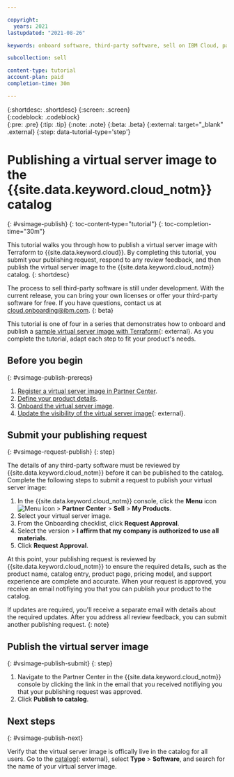 ```yaml
---

copyright:
  years: 2021
lastupdated: "2021-08-26"

keywords: onboard software, third-party software, sell on IBM Cloud, partner center, virtual server image, virtual machine image, image, vm, vsi, publish, Terraform, tutorial, sample

subcollection: sell

content-type: tutorial
account-plan: paid
completion-time: 30m 

---
```


{:shortdesc: .shortdesc}
{:screen: .screen}  
{:codeblock: .codeblock}  
{:pre: .pre}
{:tip: .tip}
{:note: .note}
{:beta: .beta}
{:external: target="_blank" .external}
{:step: data-tutorial-type='step'} 


# Publishing a virtual server image to the {{site.data.keyword.cloud_notm}} catalog
{: #vsimage-publish}
{: toc-content-type="tutorial"} 
{: toc-completion-time="30m"} 

This tutorial walks you through how to publish a virtual server image with Terraform to {{site.data.keyword.cloud}}. By completing this tutorial, you submit your publishing request, respond to any review feedback, and then publish the virtual server image to the {{site.data.keyword.cloud_notm}} catalog.
{: shortdesc}

The process to sell third-party software is still under development. With the current release, you can bring your own licenses or offer your third-party software for free. If you have questions, contact us at cloud.onboarding@ibm.com.
{: beta}

This tutorial is one of four in a series that demonstrates how to onboard and publish a [sample virtual server image with Terraform](https://github.com/IBM-Cloud/isv-vsi-product-deploy-sample/tree/v1.0){: external}. As you complete the tutorial, adapt each step to fit your product's needs.

## Before you begin
{: #vsimage-publish-prereqs}

1. [Register a virtual server image in Partner Center](/docs/sell?topic=sell-vsimage-register).
1. [Define your product details](/docs/sell?topic=sell-vsimage-define).
1. [Onboard the virtual server image](/docs/sell?topic=sell-vsimage-onboard).
1. [Update the visibility of the virtual server image](https://github.com/IBM-Cloud/isv-vsi-product-deploy-sample#update-the-visibility-of-your-image-patch-api){: external}.

## Submit your publishing request
{: #vsimage-request-publish}
{: step}

The details of any third-party software must be reviewed by {{site.data.keyword.cloud_notm}} before it can be published to the catalog. Complete the following steps to submit a request to publish your virtual server image:

1. In the {{site.data.keyword.cloud_notm}} console, click the **Menu** icon ![Menu icon](../icons/icon_hamburger.svg "Menu") > **Partner Center** > **Sell** > **My Products**.
1. Select your virtual server image.  
1. From the Onboarding checklist, click **Request Approval**. 
1. Select the version > **I affirm that my company is authorized to use all materials**. 
1. Click **Request Approval**.

At this point, your publishing request is reviewed by {{site.data.keyword.cloud_notm}} to ensure the required details, such as the product name, catalog entry, product page, pricing model, and support experience are complete and accurate. When your request is approved, you receive an email notifiying you that you can publish your product to the catalog. 

If updates are required, you'll receive a separate email with details about the required updates. After you address all review feedback, you can submit another publishing request.
{: note} 

## Publish the virtual server image
{: #vsimage-publish-submit}
{: step}

1. Navigate to the Partner Center in the {{site.data.keyword.cloud_notm}} console by clicking the link in the email that you received notifiying you that your publishing request was approved.
1. Click **Publish to catalog**.

## Next steps
{: #vsimage-publish-next}

Verify that the virtual server image is offically live in the catalog for all users. Go to the [catalog](https://cloud.ibm.com/catalog){: external}, select **Type** > **Software**, and search for the name of your virtual server image. 
